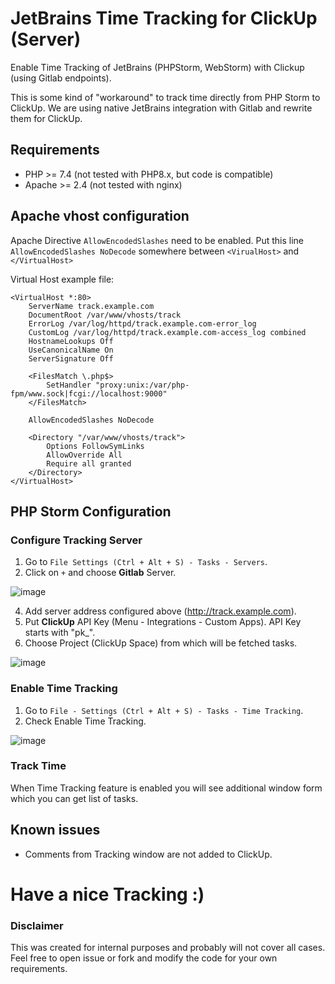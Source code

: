# JetBrains Time Tracking for ClickUp (Server)
Enable Time Tracking of JetBrains (PHPStorm, WebStorm) with Clickup (using Gitlab endpoints).

This is some kind of "workaround" to track time directly from PHP Storm to ClickUp. We are using native JetBrains integration with Gitlab and rewrite them for ClickUp.

## Requirements
- PHP >= 7.4 (not tested with PHP8.x, but code is compatible)
- Apache >= 2.4 (not tested with nginx)

## Apache vhost configuration
Apache Directive `AllowEncodedSlashes` need to be enabled.
Put this line `AllowEncodedSlashes NoDecode` somewhere between `<VirualHost>` and `</VirtualHost>`

Virtual Host example file:
```
<VirtualHost *:80>
    ServerName track.example.com
    DocumentRoot /var/www/vhosts/track
    ErrorLog /var/log/httpd/track.example.com-error_log
    CustomLog /var/log/httpd/track.example.com-access_log combined
    HostnameLookups Off
    UseCanonicalName On
    ServerSignature Off

    <FilesMatch \.php$>
        SetHandler "proxy:unix:/var/php-fpm/www.sock|fcgi://localhost:9000"
    </FilesMatch>

    AllowEncodedSlashes NoDecode
    
    <Directory "/var/www/vhosts/track">    
        Options FollowSymLinks
        AllowOverride All
        Require all granted
    </Directory>
</VirtualHost>
```

## PHP Storm Configuration
### Configure Tracking Server
1. Go to `File Settings (Ctrl + Alt + S) - Tasks - Servers`.
2. Click on `+` and choose **Gitlab** Server.

![image](https://user-images.githubusercontent.com/1854269/221335335-3323e7b6-5fea-4188-bb1e-f0ee9f0746e4.png)

4. Add server address configured above (http://track.example.com).
5. Put **ClickUp** API Key (Menu - Integrations - Custom Apps). API Key starts with "pk_".
6. Choose Project (ClickUp Space) from which will be fetched tasks.

![image](https://user-images.githubusercontent.com/1854269/221335367-3038ab14-ce3e-4dc6-8d4c-791763ae6bbb.png)

### Enable Time Tracking
1. Go to `File - Settings (Ctrl + Alt + S) - Tasks - Time Tracking`.
2. Check Enable Time Tracking.

![image](https://user-images.githubusercontent.com/1854269/221335381-9e88452e-b326-47fa-8d80-9da67a46ffb4.png)

### Track Time
When Time Tracking feature is enabled you will see additional window form which you can get list of tasks.

## Known issues
- Comments from Tracking window are not added to ClickUp.

# Have a nice Tracking :)

### Disclaimer
This was created for internal purposes and probably will not cover all cases. Feel free to open issue or fork and modify the code for your own requirements.
